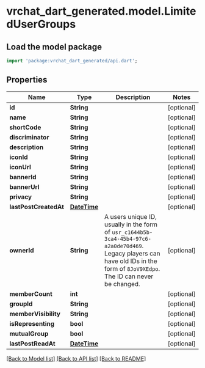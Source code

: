 # vrchat_dart_generated.model.LimitedUserGroups

## Load the model package
```dart
import 'package:vrchat_dart_generated/api.dart';
```

## Properties
Name | Type | Description | Notes
------------ | ------------- | ------------- | -------------
**id** | **String** |  | [optional] 
**name** | **String** |  | [optional] 
**shortCode** | **String** |  | [optional] 
**discriminator** | **String** |  | [optional] 
**description** | **String** |  | [optional] 
**iconId** | **String** |  | [optional] 
**iconUrl** | **String** |  | [optional] 
**bannerId** | **String** |  | [optional] 
**bannerUrl** | **String** |  | [optional] 
**privacy** | **String** |  | [optional] 
**lastPostCreatedAt** | [**DateTime**](DateTime.md) |  | [optional] 
**ownerId** | **String** | A users unique ID, usually in the form of `usr_c1644b5b-3ca4-45b4-97c6-a2a0de70d469`. Legacy players can have old IDs in the form of `8JoV9XEdpo`. The ID can never be changed. | [optional] 
**memberCount** | **int** |  | [optional] 
**groupId** | **String** |  | [optional] 
**memberVisibility** | **String** |  | [optional] 
**isRepresenting** | **bool** |  | [optional] 
**mutualGroup** | **bool** |  | [optional] 
**lastPostReadAt** | [**DateTime**](DateTime.md) |  | [optional] 

[[Back to Model list]](../README.md#documentation-for-models) [[Back to API list]](../README.md#documentation-for-api-endpoints) [[Back to README]](../README.md)


